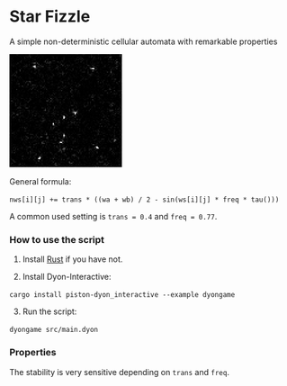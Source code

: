 # Star Fizzle
A simple non-deterministic cellular automata with remarkable properties

<img src="./images/orion.png" width="200" />

General formula:

`nws[i][j] += trans * ((wa + wb) / 2 - sin(ws[i][j] * freq * tau()))`

A common used setting is `trans = 0.4` and `freq = 0.77`.

### How to use the script

1. Install [Rust](https://www.rust-lang.org/) if you have not.

2. Install Dyon-Interactive:

`cargo install piston-dyon_interactive --example dyongame`

3. Run the script:

`dyongame src/main.dyon`

### Properties

The stability is very sensitive depending on `trans` and `freq`.
